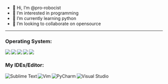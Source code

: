 - 👋 Hi, I’m @pro-robocist
- 👀 I’m interested in programming
- 🌱 I’m currently learning python
- 💞️ I’m looking to collaborate on opensource




<hr>

### Operating System:
 <img align="left" src="https://img.shields.io/badge/Android-3DDC84?style=for-the-badge&logo=android&logoColor=white" />
 <img align="left" src="https://img.shields.io/badge/Windows-0078D6?style=for-the-badge&logo=windows&logoColor=white" />
 <img align="left" src="https://img.shields.io/badge/Linux-FCC624?style=for-the-badge&logo=linux&logoColor=black" />
 <img align="left" src="https://img.shields.io/badge/Ubuntu-E95420?style=for-the-badge&logo=ubuntu&logoColor=white" />
 <img align="left" src="https://img.shields.io/badge/Kali_Linux-557C94?style=for-the-badge&logo=kali-linux&logoColor=white" />

<br>

### My IDEs/Editor:
 <img align="left" alt="Sublime Text" src="https://img.shields.io/badge/sublime_text%20-%23575757.svg?&style=for-the-badge&logo=sublime-text&logoColor=important"/>
 <img align="left" alt="Vim" src="https://img.shields.io/badge/VIM%20-%2311AB00.svg?&style=for-the-badge&logo=vim&logoColor=white"/>
 <img align="left" alt="PyCharm" src="https://img.shields.io/badge/PyCharm-000000.svg?&style=for-the-badge&logo=PyCharm&logoColor=white"/>
 <img align="left" alt="Visual Studio" src="https://img.shields.io/badge/Visual%20Studio-5C2D91.svg?&style=for-the-badge&logo=visual-studio&logoColor=white"/>
